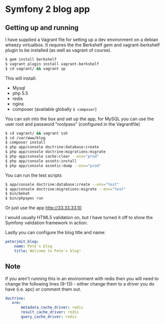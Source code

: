 # Symfony 2 blog app

## Getting up and running

I have supplied a Vagrant file for setting up a dev environment
on a debian wheezy virtualbox. It requires the the Berkshelf gem
and vagrant-berkshelf plugin to be installed (as well as vagrant
of course).

```bash
$ gem install berkshelf
$ vagrant plugin install vagrant-berkshelf
$ cd vagrant/ && vagrant up
```

This will install:
* Mysql
* php 5.5
* redis
* nginx
* composer (available globally `$ composer`)

You can ssh into the box and set up the app, for MySQL you can use the user root
and password "rootpass" (configured in the Vagrantfile)

```bash
$ cd vagrant/ && vagrant ssh
$ cd /var/www/blog
$ composer install
$ php app/console doctrine:database:create
$ php app/console doctrine:migrations:migrate
$ php app/console cache:clear --env="prod"
$ php app/console assets:install
$ php app/console assetic:dump --env="prod"
```

You can run the test scripts

```bash
$ app/console doctrine:database:create --env="test"
$ app/console doctrine:migrations:migrate --env="test"
$ bin/behat
$ bin/phpspec run
```

Or just use the app <http://33.33.33.10>

I would usually HTML5 validation on, but I have turned it off to show the Symfony
validation framework in action.

Lastly you can configure the blog title and name:

```yaml
peterjmit_blog:
    name: Pete's blog
    title: Welcome to Pete's blog!
```

## Note
If you aren't running this in an environment with redis then you will need
to change the following lines (9-13) - either change them to a driver you do have
(i.e. apc) or comment them out.

```yaml
doctrine:
   orm:
       metadata_cache_driver: redis
       result_cache_driver: redis
       query_cache_driver: redis
```
